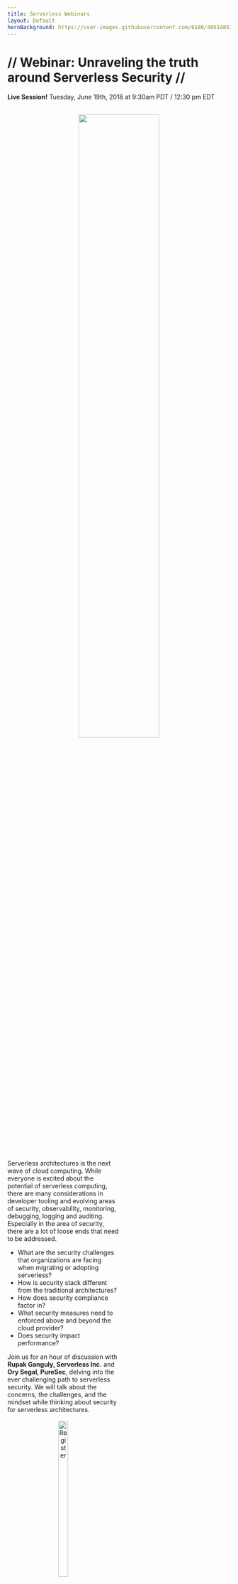 ```yaml
---
title: Serverless Webinars
layout: Default
heroBackground: https://user-images.githubusercontent.com/8188/40514851-b3e5cf16-5f78-11e8-8249-7dc0e4c9cb95.png
---
```


# // Webinar: Unraveling the truth around Serverless Security //

<strong>Live Session!</strong> Tuesday, June 19th, 2018 at 9:30am PDT / 12:30 pm EDT
<br/><br/>

<div align="center">
  <img width="60%" src="https://user-images.githubusercontent.com/8188/40515818-4df00b14-5f7c-11e8-8c15-ec061cae252c.png"/>
</div>

<p>
<div style="float:left; width:50%; padding-right:20px;">
  Serverless architectures is the next wave of cloud computing. While everyone is excited about the potential of serverless computing, there are many considerations in developer tooling and evolving areas of security, observability, monitoring, debugging, logging and auditing. Especially in the area of security, there are a lot of loose ends that need to be addressed.

  <ul>
    <li>What are the security challenges that organizations are facing when migrating or adopting serverless?</li>
    <li>How is security stack different from the traditional architectures?</li>
    <li>How does security compliance factor in?</li>
    <li>What security measures need to enforced above and beyond the cloud provider?</li>
    <li>Does security impact performance?</li>
  </ul>

  <div>
    Join us for an hour of discussion with <strong>Rupak Ganguly, Serverless Inc.</strong> and <strong>Ory Segal, PureSec</strong>, delving into the ever challenging path to serverless security. We will talk about the concerns, the challenges, and the mindset while thinking about security for serverless architectures.
  </div>
  <br/>
  <div align="center">
    <a href="https://attendee.gotowebinar.com/register/1509032821037135873?utm_source=sls_website&utm_campaign=webinar target="_blank"><img align="center" width="30%" alt="Register" src="https://user-images.githubusercontent.com/8188/40507336-973e6d22-5f65-11e8-9c9c-f640e2c6a4be.png"/></a>
  </div>
</div>

<div style="float:left; width:50%; padding-left:20px; border-left:1px solid #cecece;">
  <h3>Speakers</h3>

  <div>
    <img src="https://user-images.githubusercontent.com/8188/40512257-485112f4-5f70-11e8-896e-60e50e5c66f6.png" width="30%" align="left"/>
    <p><strong>Rupak Ganguly</strong> is an Enterprise Advocate at Serverless Inc. He strives to take the excitement around serverless into the enterprises. He actively works with the community, developers & thought leaders. He writes articles, hosts webinars, runs workshops and speaks at meetups and conferences.
  <div>
  <br/>
  <div>
    <img src="https://user-images.githubusercontent.com/8188/40512647-8561938e-5f71-11e8-87e3-fd9e5f6495d8.png" width="30%" align="right"/>
    <p><strong>Ory Segal</strong> is the CTO & Co-founder of PureSec. He is a world-renowned expert and veteran in application security with 20 years of experience. Prior to joining PureSec, Ory was Senior Director of Threat Research at Akamai.
    Ory holds numerous patents in the field of application security. He serves as an officer of the Web Application Security Consortium (WASC), and is a former OWASP (IL) board member. He participated in many projects and working groups including SANS Top 25, MITRE CWE and W3C WebAppSec Working Group.
  <div>
</div>

</p>

</hr>

